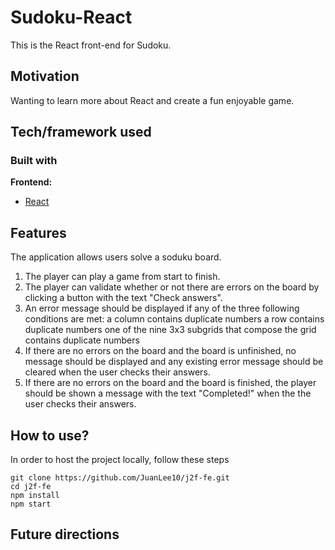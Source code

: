 # Sudoku-React

This is the React front-end for Sudoku.

## Motivation
<!-- A short description of the motivation behind the creation and maintenance of the project. This should explain **why** the project exists. -->

Wanting to learn more about React and create a fun enjoyable game.

<!-- ## Build status
Build status of continus integration i.e. travis, appveyor etc. Ex. - 

[![Build Status](https://travis-ci.org/akashnimare/foco.svg?branch=master)](https://travis-ci.org/akashnimare/foco)
[![Windows Build Status](https://ci.appveyor.com/api/projects/status/github/akashnimare/foco?branch=master&svg=true)](https://ci.appveyor.com/project/akashnimare/foco/branch/master)

## Code style
If you're using any code style like xo, standard etc. That will help others while contributing to your project. Ex. -

[![js-standard-style](https://img.shields.io/badge/code%20style-standard-brightgreen.svg?style=flat)](https://github.com/feross/standard)
 
## Screenshots
Include logo/demo screenshot etc. -->

## Tech/framework used

### Built with
<b>Frontend:</b>
- [React](https://reactjs.org/)

## Features
The application allows users solve a soduku board.

1. The player can play a game from start to finish.
2. The player can validate whether or not there are errors on the board by clicking a button with the text "Check answers".
3. An error message should be displayed if any of the three following conditions are met:
    a column contains duplicate numbers
    a row contains duplicate numbers
    one of the nine 3x3 subgrids that compose the grid contains duplicate numbers
4. If there are no errors on the board and the board is unfinished, no message should be displayed and any existing error message should be cleared when the user checks their answers.
5. If there are no errors on the board and the board is finished, the player should be shown a message with the text "Completed!" when the the user checks their answers.

## How to use?
In order to host the project locally, follow these steps

    git clone https://github.com/JuanLee10/j2f-fe.git
    cd j2f-fe
    npm install
    npm start

## Future directions


<!-- 

## Code Example
Show what the library does as concisely as possible, developers should be able to figure out **how** your project solves their problem by looking at the code example. Make sure the API you are showing off is obvious, and that your code is short and concise.

## Installation
Provide step by step series of examples and explanations about how to get a development env running.

## API Reference

Depending on the size of the project, if it is small and simple enough the reference docs can be added to the README. For medium size to larger projects it is important to at least provide a link to where the API reference docs live.

## Tests
Describe and show how to run the tests with code examples.

## Contribute

Let people know how they can contribute into your project. A [contributing guideline](https://github.com/zulip/zulip-electron/blob/master/CONTRIBUTING.md) will be a big plus.

## Credits
Give proper credits. This could be a link to any repo which inspired you to build this project, any blogposts or links to people who contrbuted in this project. 

#### Anything else that seems useful

## License
A short snippet describing the license (MIT, Apache etc)

MIT © [Yourname]() -->
